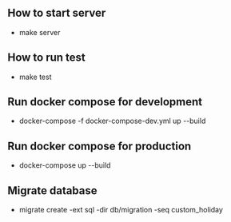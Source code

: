 ## How to start server

- make server

## How to run test

- make test

## Run docker compose for development

- docker-compose -f docker-compose-dev.yml up --build

## Run docker compose for production

- docker-compose up --build

## Migrate database

- migrate create -ext sql -dir db/migration -seq custom_holiday
